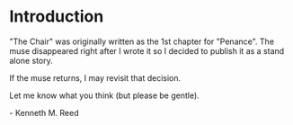 # Introduction
"The Chair" was originally written as the 1st chapter for "Penance". The muse disappeared right after I wrote it so I decided to publish it as a stand alone story.

If the muse returns, I may revisit that decision.

Let me know what you think (but please be gentle).

\- Kenneth M. Reed

